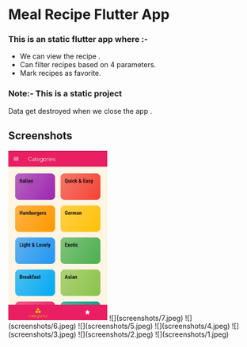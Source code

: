 # Meal Recipe Flutter App
### This is an static flutter app where :-
- We can view the recipe .
- Can filter  recipes based on 4 parameters.
- Mark recipes as favorite.
### Note:- This is a static project 
Data get destroyed when we close the app .

## Screenshots
<img src="screenshots/7.jpeg" width=200/>
![](screenshots/7.jpeg) 
![](screenshots/6.jpeg) 
![](screenshots/5.jpeg) 
![](screenshots/4.jpeg) 
![](screenshots/3.jpeg) 
![](screenshots/2.jpeg) 
![](screenshots/1.jpeg) 


 

